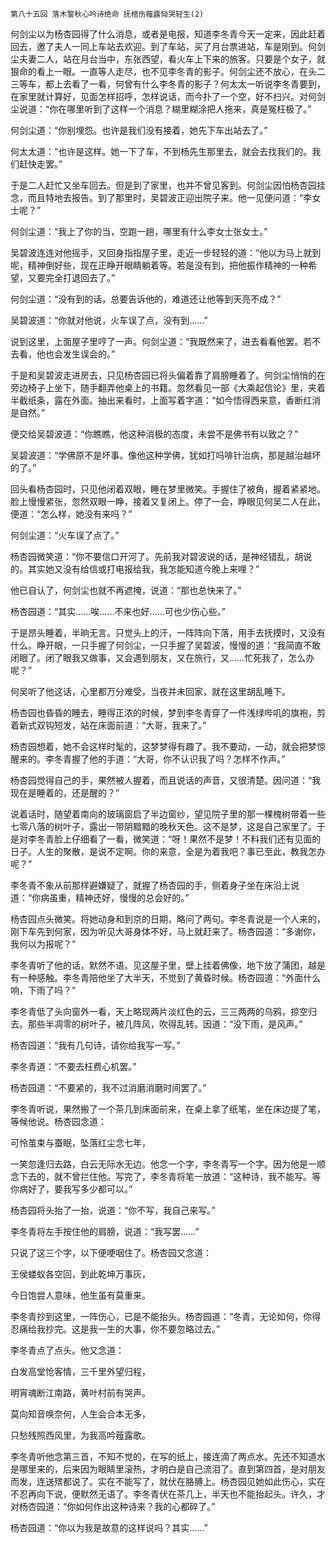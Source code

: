     第八十五回 落木警秋心吟诗绝命 抚棺伤薤露恸哭轻生(2) 

   何剑尘以为杨杏园得了什么消息，或者是电报，知道李冬青今天一定来，因此赶着回去，邀了夫人一同上车站去欢迎。到了车站，买了月台票进站，车是刚到。何剑尘夫妻二人，站在月台当中，东张西望，看火车上下来的旅客。只要是个女子，就狠命的看上一眼。一直等人走尽，也不见李冬青的影子。何剑尘还不放心，在头二三等车，都上去看了一看，何曾有什么李冬青的影子？何太太一听说李冬青要到，在家里就计算好，见面怎样招呼，怎样说话，而今扑了一个空，好不扫兴。对何剑尘说道：“你在哪里听到了这样一个消息？糊里糊涂把人拖来，真是冤枉极了。”

   何剑尘道：“你别埋怨。也许是我们没有接着，她先下车出站去了。”

   何太太道：“也许是这样。她一下了车，不到杨先生那里去，就会去找我们的。我们赶快走罢。”

   于是二人赶忙又坐车回去。但是到了家里，也并不曾见客到。何剑尘因怕杨杏园挂念，而且特地去报告。到了那里时，吴碧波正迎出院子来。他一见便问道：“李女士呢？”

   何剑尘道：“我上了你的当，空跑一趟，哪里有什么李女士张女士。”

   吴碧波连连对他摇手，又回身指指屋子里，走近一步轻轻的道：“他以为马上就到呢，精神倒好些，现在正睁开眼睛躺着等。若是没有到，把他振作精神的一种希望，又要完全打退回去了。”

   何剑尘道：“没有到的话，总要告诉他的，难道还让他等到天亮不成？”

   吴碧波道：“你就对他说，火车误了点，没有到……”

   说到这里，上面屋子里哼了一声。何剑尘道：“我既然来了，进去看看他罢。若不去看，他也会发生误会的。”

   于是和吴碧波走进房去，只见杨杏园已将头偏着靠了肩膀睡着了。何剑尘悄悄的在旁边椅子上坐下，随手翻弄他桌上的书籍。忽然看见一部《大乘起信论》里，夹着半截纸条，露在外面。抽出来看时，上面写着字道：“如今悟得西来意，香断红消是自然。”

   便交给吴碧波道：“你瞧瞧，他这种消极的态度，未尝不是佛书有以致之？”

   吴碧波道：“学佛原不是坏事。像他这种学佛，犹如打吗啡针治病，那是越治越坏的了。”

   回头看杨杏园时，只见他闭着双眼，睡在梦里微笑。手握住了被角，握着紧紧地。脸上慢慢紧张，忽然双眼一睁，接着又复闭上。停了一会，睁眼见何吴二人在此，便道：“怎么样，她没有来吗？”

   何剑尘道：“火车误了点了。”

   杨杏园微笑道：“你不要信口开河了。先前我对碧波说的话，是神经错乱，胡说的。其实她又没有给信或打电报给我，我怎能知道今晚上来哩？”

   他已自认了，何剑尘也就不再遮掩，说道：“那也总快来了。”

   杨杏园道：“其实……唉……不来也好……可也少伤心些。”

   于是昂头睡着，半晌无言。只觉头上的汗，一阵阵向下落，用手去抚摸时，又没有什么。睁开眼，一只手握了何剑尘，一只手握了吴碧波，慢慢的道：“我简直不敢闭眼了。闭了眼我又做事，又会遇到朋友，又在旅行，又……忙死我了，怎么办呢？”

   何吴听了他这话，心里都万分难受，当夜并未回家，就在这里胡乱睡下。

   杨杏园也昏昏的睡去，睡得正浓的时候，梦到李冬青穿了一件浅绿哔叽的旗袍，剪着新式双钩短发，站在床面前道：“大哥，我来了。”

   杨杏园想着，她不会这样时髦的，这梦梦得有趣了。我不要动，一动，就会把梦惊醒来的。李冬青握了他的手道：“大哥，你不认识我了吗？怎样不作声。”

   杨杏园觉得自己的手，果然被人握着，而且说话的声音，又很清楚。因问道：“我现在是睡着的，还是醒的？”

   说着话时，随望着南向的玻璃窗启了半边窗纱，望见院子里的那一棵槐树带着一些七零八落的树叶子，露出一带阴黯黯的晚秋天色。这不是梦，这是自己家里了。于是对李冬青脸上仔细看了一看，微笑道：“呀！果然不是梦！不料我们还有见面的日子。人生的聚散，是说不定啊。你的来意，全是为着我吧？事已至此，教我怎办呢？”

   李冬青不象从前那样避嫌疑了，就握了杨杏园的手，侧着身子坐在床沿上说道：“你病虽重，精神还好，慢慢的总会好的。”

   杨杏园点头微笑。将她动身和到京的日期，略问了两句。李冬青说是一个人来的，刚下车先到何家，因为听见大哥身体不好，马上就赶来了。杨杏园道：“多谢你，我何以为报呢？”

   李冬青听了他的话，默然不语。见这屋子里，壁上挂着佛像，地下放了蒲团，越是有一种感触。李冬青陪他坐了大半天，不觉到了黄昏时候。杨杏园道：“外面什么响，下雨了吗？”

   李冬青低了头向窗外一看，天上略现两片淡红色的云，三三两两的乌鸦，掠空归去。那些半凋零的树叶子，被几阵风，吹得乱转。因道：“没下雨，是风声。”

   杨杏园道：“我有几句诗，请你给我写一写。”

   李冬青道：“不要去枉费心机罢。”

   杨杏园道：“不要紧的，我不过消磨消磨时间罢了。”

   李冬青听说，果然搬了一个茶几到床面前来，在桌上拿了纸笔，坐在床边提了笔，等候他说。杨杏园念道：

   可怜茧束与蚕眠，坠落红尘念七年，

   一笑忽逢归去路，白云无际水无边。他念一个字，李冬青写一个字。因为他是一顺念下去的，就不曾拦住他。写完了，李冬青将笔一放道：“这种诗，我不能写。等你病好了，要我写多少都可以。”

   杨杏园将头抬了一抬，说道：“你不写，我自己来写。”

   李冬青将左手按住他的肩膀，说道：“我写罢……”

   只说了这三个字，以下便哽咽住了。杨杏园又念道：

   王侯蝼蚁各空回，到此乾坤万事灰，

   今日饱尝人意味，他生虽有莫重来。

   李冬青抄到这里，一阵伤心，已是不能抬头。杨杏园道：“冬青，无论如何，你得忍痛给我抄完。这是我一生的大事，你不要忽略过去。”

   李冬青点了点头。他又念道：

   白发高堂怆客情，三千里外望归程，

   明宵魂断江南路，黄叶村前有哭声。

   莫向知音唤奈何，人生会合本无多，

   只愁残照西风里，为我高吟薤露歌。

   李冬青听他念第三首，不知不觉的，在写的纸上，接连滴了两点水。先还不知道水是哪里来的，后来因为眼睛里滚热，才明白是自己流泪了。直到第四首，是对朋友而发，连送殡都说了。实在不能写了，就伏在胳膊上。杨杏园见她如此伤心，实在不忍再向下说，便默然无语了。李冬青伏在茶几上，半天也不能抬起头。许久，才对杨杏园道：“你如何作出这种诗来？我的心都碎了。”

   杨杏园道：“你以为我是故意的这样说吗？其实……”

